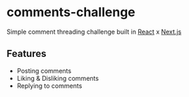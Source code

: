 # comments-challenge

Simple comment threading challenge built in [React](https://reactjs.org/docs/ "React Documentation") x [Next.js](https://nextjs.org/docs "Next.js Documentation")

## Features
- Posting comments
- Liking & Disliking comments
- Replying to comments